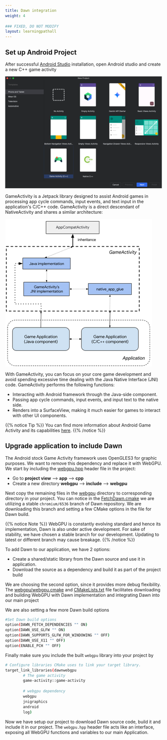 ```yaml
---
title: Dawn integration
weight: 4

### FIXED, DO NOT MODIFY
layout: learningpathall
---
```


## Set up Android Project

After successful [Android Studio](./2-env-setup.md#install-android-studio-and-android-ndk) installation, open Android studio and create a new C++ game activity

![New Game Activity](./images/android_studio_new_game_activity.png "Figure 1. New C++ Game Activity")

GameActivity is a Jetpack library designed to assist Android games in processing app cycle commands, input events, and text input in the application's C/C++ code. GameActivity is a direct descendant of NativeActivity and shares a similar architecture:

![Game Activity Architecture](./images/GameActivityArchitecture.png "Figure 2. Game Activity Architecture")

With GameActivity, you can focus on your core game development and avoid spending excessive time dealing with the Java Native Interface (JNI) code.
GameActivity performs the following functions:

* Interacting with Android framework through the Java-side component.
* Passing app cycle commands, input events, and input text to the native side.
* Renders into a SurfaceView, making it much easier for games to interact with other UI components.

{{% notice Tip %}}
You can find more information about Android Game Activity and its capabilities [here](https://developer.android.com/games/agdk/game-activity).
{{% /notice %}}

## Upgrade application to include Dawn

The Android stock Game Activity framework uses OpenGLES3 for graphic purposes. We want to remove this dependency and replace it with WebGPU. We start by including the [webgpu.hpp](https://github.com/varunchariArm/Android_DawnWebGPU/blob/main/app/src/main/cpp/webgpu/include/webgpu/webgpu.hpp) header file in the project:

* Go to **project view** --> **app** --> **cpp**
* Create a new directory **webgpu** --> **include** --> **webgpu**

Next copy the remaining files in the [webgpu](https://github.com/varunchariArm/Android_DawnWebGPU/tree/main/app/src/main/cpp/webgpu) directory to corresponding directory in your project.
You can notice in the [FetchDawn.cmake](https://github.com/varunchariArm/Android_DawnWebGPU/blob/main/app/src/main/cpp/webgpu/FetchDawn.cmake) we are utilizing a stable `chromium/6536` branch of Dawn repository. We are downloading this branch and setting a few CMake options in the file for Dawn build.

{{% notice Note %}}
WebGPU is constantly evolving standard and hence its implementation, Dawn is also under active development. For sake of stability, we have chosen a stable branch for our development. Updating to latest or different branch may cause breakage.
{{% /notice %}}

To add Dawn to our application, we have 2 options:

* Create a shared/static library from the Dawn source and use it in application.
* Download the source as a dependency and build it as part of the project build

We are choosing the second option, since it provides more debug flexibility.
The [webgpu/webgpu.cmake](https://github.com/varunchariArm/Android_DawnWebGPU/blob/main/app/src/main/cpp/webgpu/webgpu.cmake) and [CMakeLists.txt](https://github.com/varunchariArm/Android_DawnWebGPU/blob/main/app/src/main/cpp/CMakeLists.txt) file facilitates downloading and building WebGPU with Dawn implementation and integrating Dawn into our main project

We are also setting a few more Dawn build options

```bash
#Set Dawn build options
option(DAWN_FETCH_DEPENDENCIES "" ON)
option(DAWN_USE_GLFW "" ON)
option(DAWN_SUPPORTS_GLFW_FOR_WINDOWING "" OFF)
option(DAWN_USE_X11 "" OFF)
option(ENABLE_PCH "" OFF)
```

Finally make sure you include the built `webgpu` library into your project by

``` bash
# Configure libraries CMake uses to link your target library.
target_link_libraries(dawnwebgpu
        # The game activity
        game-activity::game-activity

        # webgpu dependency
        webgpu
        jnigraphics
        android
        log)
```

Now we have setup our project to download Dawn source code, build it and include it in our project. The `webgpu.hpp` header file acts like an interface, exposing all WebGPU functions and variables to our main Application.
